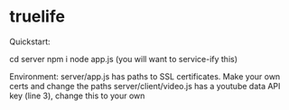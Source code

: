 # truelife

Quickstart: 

cd server
npm i
node app.js
(you will want to service-ify this)

Environment:
server/app.js has paths to SSL certificates. Make your own certs and change the paths
server/client/video.js has a youtube data API key (line 3), change this to your own

